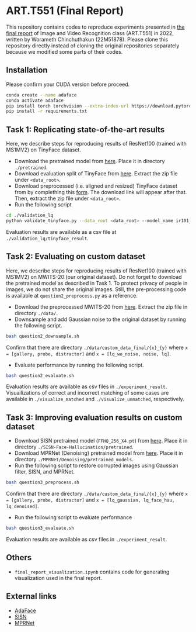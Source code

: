 # ART.T551 (Final Report)

This repository contains codes to reproduce experiments presented in [the final report](xxx) of Image and Video Recognition class (ART.T551) in 2022, written by Worameth Chinchuthakun (22M51878). Please clone this repository directly instead of cloning the original repositories separately because we modified some parts of their codes.

## Installation
Please confirm your CUDA version before proceed.

```bash
conda create --name adaface
conda activate adaface
pip install torch torchvision --extra-index-url https://download.pytorch.org/whl/cu116
pip install -r requirements.txt
```

## Task 1: Replicating state-of-the-art results
Here, we describe steps for reproducing results of ResNet100 (trained with MS1MV2) on TinyFace dataset.

- Download the pretrained model from [here](https://drive.google.com/file/d/1m757p4-tUU5xlSHLaO04sqnhvqankimN/view). Place it in directory ```./pretrained```.
- Download evaluation split of TinyFace from [here](https://qmul-tinyface.github.io/). Extract the zip file under ```<data_root>```.
- Download preprocessed (i.e. aligned and resized) TinyFace dataset from by complething this [form](https://docs.google.com/forms/d/e/1FAIpQLSc3zWLSUf3DH6F0LXhjecolZYt63EMLkGX-2sayz2WbfhbDcA/viewform). The download link will appear after that. Then, extract the zip file under ```<data_root>```.
- Run the following script
```bash
cd ./validation_lq
python validate_tinyface.py --data_root <data_root> --model_name ir101_ms1mv2
```

Evaluation results are available as a csv file at ```./validation_lq/tinyface_result```.

## Task 2: Evaluating on custom dataset
Here, we describe steps for reproducing results of ResNet100 (trained with MS1MV2) on MWITS-20 (our original dataset). Do not forget to download the pretrained model as described in Task 1. To protect privacy of people in images, we do not share the original images. Still, the pre-processing code is available at ```question2_preprocess.py``` as a reference.

- Download the preprocessed MWITS-20 from [here](xxx). Extract the zip file in directory ```./data/```.
- Downsample and add Gaussian noise to the original dataset by running the following script.
```bash
bash question2_downsample.sh
```
Confirm that there are directory ```./data/custom_data_final/{x}_{y}``` where ```x = [gallery, probe, distractor]``` and ```x = [lq_wo_noise, noise, lq]```.
- Evaluate performance by running the following script.
```bash
bash question2_evaluate.sh
```

Evaluation results are available as csv files in ```./experiment_result```. Visuailizations of correct and incorrect matching of some cases are available in ```./visualize_matched``` and ```./visualize_unmatched```, respectively.

## Task 3: Improving evaluation results on custom dataset
- Download SISN pretrained model (```FFHQ_256_X4.pt```) from [here](https://drive.google.com/drive/folders/1CX1ERx6A3C8LAe6Mj9LtQ9rUhuuHZXil). Place it in directory ```./SISN-Face-Hallucination/pretrained```.
- Download MPRNet (Denoising) pretrained model from [here](https://drive.google.com/file/d/1LODPt9kYmxwU98g96UrRA0_Eh5HYcsRw/view). Place it in directory ```./MPRNet/Denoising/pretrained_models```.
- Run the following script to restore corrupted images using Gaussian filter, SISN, and MPRNet.
```bash
bash question3_preprocess.sh
```
Confirm that there are directory ```./data/custom_data_final/{x}_{y}``` where ```x = [gallery, probe, distractor]``` and ```x = [lq_gaussian, lq_face_hau, lq_denoised]```.
- Run the following script to evaluate performance
```bash
bash question3_evaluate.sh
```
Evaluation results are available as csv files in ```./experiment_result```.

## Others
- ```final_report_visualization.ipynb``` contains code for generating visualization used in the final report.

## External links
- [AdaFace](https://github.com/mk-minchul/AdaFace)
- [SISN](https://github.com/mdswyz/SISN-Face-Hallucination#dataset)
- [MPRNet](https://github.com/swz30/MPRNet)